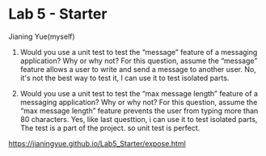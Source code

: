# Lab 5 - Starter
Jianing Yue(myself)


1) Would you use a unit test to test the “message” feature of a messaging application? Why or why not? For this question, assume the “message” feature allows a user to write and send a message to another user.
No, it's not the best way to test it, I can use it to test isolated parts.

2) Would you use a unit test to test the “max message length” feature of a messaging application? Why or why not? For this question, assume the “max message length” feature prevents the user from typing more than 80 characters.
Yes, like last questtion, i can use it to test isolated parts, The test is a part of the project. so unit test is perfect.

https://jianingyue.github.io/Lab5_Starter/expose.html
